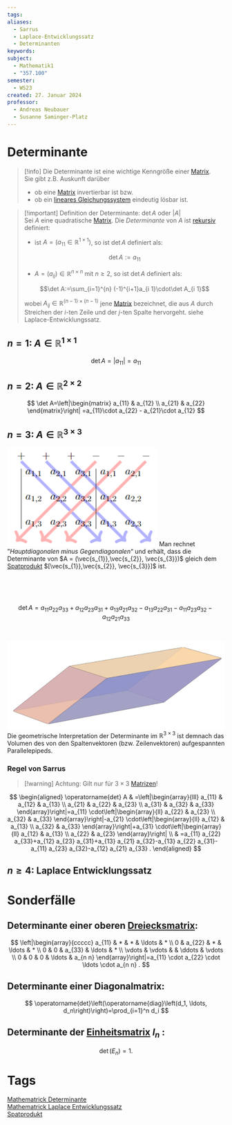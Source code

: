 ```yaml
---
tags: 
aliases:
  - Sarrus
  - Laplace-Entwicklungssatz
  - Determinanten
keywords: 
subject:
  - Mathematik1
  - "357.100"
semester:
  - WS23
created: 27. Januar 2024
professor:
  - Andreas Neubauer
  - Susanne Saminger-Platz
---
```

 

# Determinante

> [!info] Die Determinante ist eine wichtige Kenngröße einer [Matrix](Matrix.md).  
> Sie gibt z.B. Auskunft darüber
> - ob eine [Matrix](Matrix.md) invertierbar ist bzw.
> - ob ein [lineares Gleichungssystem](../mathe%20(3)/Lineare%20Gleichungssysteme.md) eindeutig lösbar ist.

> [!important] Definition der Determinante: $\det A$ oder $|A|$  
> Sei $A$ eine quadratische [Matrix](Matrix.md). Die *Determinante* von $A$ ist [rekursiv](../../Softwareentwicklung/DS-Algo/Rekursion.md) definiert:
> - ist $A=(a_{11}\in \mathbb{R}^{1\times 1})$, so ist $\det A$ definiert als:  
>
> $$\det A:=a_{11}$$
>
> - $A=(a_{ij})\in \mathbb{R}^{n\times n}$ mit $n\geq 2$, so ist $\det A$ definiert als:  
>
> $$\det A:=\sum_{i=1}^{n} (-1)^{i+1}a_{i 1}\cdot\det A_{i 1}$$
>
> wobei $A_{ij} \in \mathbb{R}^{(n-1)\times(n-1)}$ jene [Matrix](Matrix.md) bezeichnet, die aus $A$ durch Streichen der $i$-ten Zeile und der $j$-ten Spalte hervorgeht. siehe Laplace-Entwicklungssatz.

## $n=1$: $A \in \mathbb{R}^{1\times 1}$

$$\det A = | a_{11} |=a_{11}$$

## $n=2$: $A \in \mathbb{R}^{2\times 2}$

$$
\det A=\left|\begin{matrix}
a_{11} & a_{12} \\
a_{21} & a_{22}
\end{matrix}\right| =a_{11}\cdot a_{22} - a_{21}\cdot a_{12}
$$

## $n = 3$: $A \in \mathbb{R}^{3\times 3}$

![InlR|348](assets/Pasted%20image%2020240127170055.png) Man rechnet ”*Hauptdiagonalen minus Gegendiagonalen*“ und erhält, dass die Determinante von $A = (\vec{s_{1}},\vec{s_{2}}, \vec{s_{3}})$ gleich dem [Spatprodukt](Spatprodukt.md) $[\vec{s_{1}},\vec{s_{2}}, \vec{s_{3}}]$ ist.  

<br><br><br>

$$\det A=a_{11} a_{22} a_{33}+a_{12} a_{23} a_{31}+a_{13} a_{21} a_{32}-a_{13} a_{22} a_{31}-a_{11} a_{23} a_{32}-a_{12} a_{21} a_{33}$$

<br>

![InlR|400](assets/Pasted%20image%2020240127172108.png) Die geometrische Interpretation der Determinante im $\mathbb{R}^{3\times 3}$ ist demnach das Volumen des von den Spaltenvektoren (bzw. Zeilenvektoren) aufgespannten Parallelepipeds.

### Regel von Sarrus

> [!warning] Achtung: Gilt nur für $3\times 3$ [Matrizen](Matrix.md)!

$$
\begin{aligned}
\operatorname{det} A & =\left|\begin{array}{lll}
a_{11} & a_{12} & a_{13} \\
a_{21} & a_{22} & a_{23} \\
a_{31} & a_{32} & a_{33}
\end{array}\right|=a_{11} \cdot\left|\begin{array}{ll}
a_{22} & a_{23} \\
a_{32} & a_{33}
\end{array}\right|-a_{21} \cdot\left|\begin{array}{ll}
a_{12} & a_{13} \\
a_{32} & a_{33}
\end{array}\right|+a_{31} \cdot\left|\begin{array}{ll}
a_{12} & a_{13} \\
a_{22} & a_{23}
\end{array}\right| \\
& =a_{11} a_{22} a_{33}+a_{12} a_{23} a_{31}+a_{13} a_{21} a_{32}-a_{13} a_{22} a_{31}-a_{11} a_{23} a_{32}-a_{12} a_{21} a_{33} .
\end{aligned}
$$

## $n\geq 4$: Laplace Entwicklungssatz

# Sonderfälle

## Determinante einer oberen [Dreiecksmatrix](Dreiecksmatrix.md):

$$
\left|\begin{array}{ccccc}
a_{11} & * & * & \ldots & * \\
0 & a_{22} & * & \ldots & * \\
0 & 0 & a_{33} & \ldots & * \\
\vdots & \vdots & & \ddots & \vdots \\
0 & 0 & 0 & \ldots & a_{n n}
\end{array}\right|=a_{11} \cdot a_{22} \cdot \ldots \cdot a_{n n} .
$$

## Determinante einer Diagonalmatrix:

$$
\operatorname{det}\left(\operatorname{diag}\left(d_1, \ldots, d_n\right)\right)=\prod_{i=1}^n d_i
$$

## Determinante der [Einheitsmatrix](Einheitsmatrix.md) $I_n$ :

$$
\operatorname{det}\left(E_n\right)=1 \text {. }
$$

# Tags

[Mathematrick Determinante](https://www.youtube.com/watch?v=dJ7d9wwC2sw)  
[Mathematrick Laplace Entwicklungssatz](https://www.youtube.com/watch?v=3cG0HWdmHLI)  
[Spatprodukt](Spatprodukt.md)